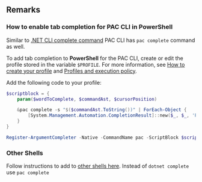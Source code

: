 ## Remarks

### How to enable tab completion for PAC CLI in PowerShell

Similar to [.NET CLI complete command](/dotnet/core/tools/enable-tab-autocomplete) PAC CLI has `pac complete` command as well.

To add tab completion to **PowerShell** for the PAC CLI, create or edit the profile stored in the variable `$PROFILE`. For more information, see [How to create your profile](/powershell/module/microsoft.powershell.core/about/about_profiles#how-to-create-a-profile) and [Profiles and execution policy](/powershell/module/microsoft.powershell.core/about/about_profiles#profiles-and-execution-policy).

Add the following code to your profile:

```powershell
$scriptblock = {
    param($wordToComplete, $commandAst, $cursorPosition)

    &pac complete -s "$($commandAst.ToString())" | ForEach-Object {
        [System.Management.Automation.CompletionResult]::new($_, $_, 'ParameterValue', $_)
    }
}

Register-ArgumentCompleter -Native -CommandName pac -ScriptBlock $scriptblock
```

### Other Shells

Follow instructions to add to [other shells here](/dotnet/core/tools/enable-tab-autocomplete#bash). Instead of `dotnet complete` use `pac complete`
